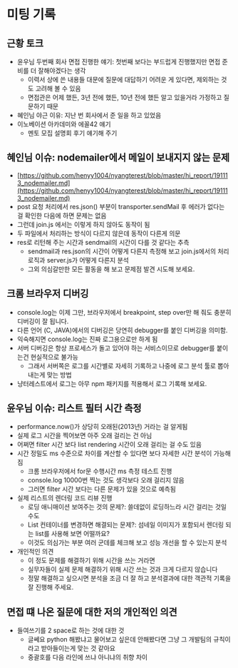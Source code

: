 
# 미팅 기록

## 근황 토크

- 윤우님 두번째 회사 면접 진행한 얘기: 첫번째 보다는 부드럽게 진행했지만 면접 준비를 더 잘해야겠다는 생각
  - 이력서 상에 쓴 내용들 대문에 질문에 대답하기 어려운 게 있다면, 제외하는 것도 고려해 볼 수 있음
  - 면접관은 어제 했든, 3년 전에 했든, 10년 전에 했든 알고 있을거라 가정하고 질문하기 때문
- 혜인님 야근 이유: 지난 번 회사에서 준 일을 하고 있었음
- 이노베이션 아카데미와 에꼴42 얘기
  - 멘토 모집 설명회 후기 얘기해 주기

## 혜인님 이슈: nodemailer에서 메일이 보내지지 않는 문제

- [https://github.com/henyy1004/nyangterest/blob/master/hi_report/191113_nodemailer.md](https://github.com/henyy1004/nyangterest/blob/master/hi_report/191113_nodemailer.md)
- post 요청 처리에서 res.json() 부분이 transporter.sendMail 후 에러가 없다는 걸 확인한 다음에 하면 문제는 없음
- 그런데 join.js 에서는 이렇게 하지 않아도 동작이 됨
- 두 파일에서 처리하는 방식이 다르지 않은데 동작이 다른게 의문
- res로 리턴해 주는 시간과 sendmail의 시간이 다를 것 같다는 추측
  - sendmail과 res.json의 시간이 어떻게 다른지 측정해 보고 join.js에서의 처리 로직과 server.js가 어떻게 다른지 분석
  - 그외 의심갈만한 모든 활동을 해 보고 문제점 발견 시도해 보세요.

## 크롬 브라우저 디버깅

- console.log는 이제 그만, 브라우저에서 breakpoint, step over만 해 줘도 충분히 디버깅이 잘 됩니다.
- 다른 언어 (C, JAVA)에서의 디버깅은 당연히 debugger를 붙인 디버깅을 의미함.
- 익숙해지면 console.log는 진짜 로그용으로만 하게 됨
- 서버 디버깅은 항상 프로세스가 돌고 있어야 하는 서비스이므로 debugger를 붙이는건 현실적으로 불가능
  - 그래서 서버쪽은 로그를 시간별로 자세히 기록하고 나중에 로그 분석 툴로 뽑아 내는게 맞는 방법
- 냥터레스트에서 로그는 아무 npm 패키지를 적용해서 로그 기록해 보세요.

## 윤우님 이슈: 리스트 필터 시간 측정

- performance.now()가 상당히 오래된(2013년) 거라는 걸 알게됨
- 실제 로그 시간을 찍어보면 아주 오래 걸리는 건 아님
- 어쩌면 filter 시간 보다 list rendering 시간이 오래 걸리는 걸 수도 있음
- 시간 정밀도 ms 수준으로 차이를 계산할 수 있다면 보다 자세한 시간 분석이 가능해짐
  - 크롬 브라우저에서 for문 수행시간 ms 측정 테스트 진행
  - console.log 10000번 찍는 것도 생각보다 오래 걸리지 않음
  - 그러면 filter 시간 보다는 다른 문제가 있을 것으로 예측됨
- 실제 리스트의 렌더링 코드 리뷰 진행
  - 로딩 애니매이션 보여주는 것의 문제?: 쓸데없이 로딩하느라 시간 걸리는 것일수도
  - List 컨테이너를 변경하면 해결되는 문제?: 섬네일 이미지가 포함되서 렌더링 되는 list를 사용해 보면 어떨까요?
  - 이것도 의심가는 부분 여러 군데를 체크해 보고 성능 개선을 할 수 있는지 분석
- 개인적인 의견
  - 이 정도 문제를 해결하기 위해 시간을 쓰는 거라면
  - 실무자들이 실제 문제 해결하기 위해 시간 쓰는 것과 크게 다르지 않습니다
  - 정말 해결하고 싶으시면 분석을 조금 더 잘 하고 분석결과에 대한 객관적 기록을 잘 진행해 주세요.

## 면접 떄 나온 질문에 대한 저의 개인적인 의견

- 들여쓰기를 2 space로 하는 것에 대한 것
  - 글쎄요 python 해봤냐고 물어보고 싶은데 안해봤다면 그냥 그 개발팀의 규칙이라고 받아들이는게 맞는 것 같아요
  - 중괄호를 다음 라인에 쓰냐 아니냐의 취향 차이